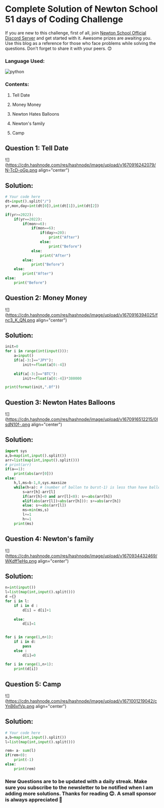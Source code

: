 # Complete Solution of Newton School 51 days of Coding Challenge

If you are new to this challenge, first of all, join [Newton School Official Discord Server](https://bit.ly/3hc9GsX) and get started with it. Awesome prizes are awaiting you. Use this blog as a reference for those who face problems while solving the questions. Don't forget to share it with your peers. 😊

### Language Used:

 ![python](https://skillicons.dev/icons?i=python)

### Contents:

1.  Tell Date
    
2.  Money Money
    
3.  Newton Hates Balloons
    
4.  Newton's family
    
5.  Camp
    

## Question 1: Tell Date

![](https://cdn.hashnode.com/res/hashnode/image/upload/v1670916242079/N-TcD-oGp.png align="center")

## Solution:

```python
# Your code here
dt=input().split("/")
yr,mon,day=int(dt[0]),int(dt[1]),int(dt[2])

if(yr>=2022):
    if(yr==2022):
        if(mon>=6):
            if(mon==6):
                if(day>=20):
                    print("After")
                else:
                    print("Before")
            else:
                print("After")
        else:
            print("Before")
    else:
        print("After")
else:
    print("Before")
```

## Question 2: Money Money

![](https://cdn.hashnode.com/res/hashnode/image/upload/v1670916394025/fnc3_K_QN.png align="center")

## Solution:

```python
init=0
for i in range(int(input())):
    a=input()
    if(a[-3:]=="JPY"):
        init+=float(a[0:-4])
    
    elif(a[-3:]=="BTC"):
        init+=float(a[0:-4])*380000

print(format(init,".8f"))
```

## Question 3: **Newton Hates Balloons**

![](https://cdn.hashnode.com/res/hashnode/image/upload/v1670916512215/0IsdN10f-.png align="center")

## Solution:

```python
import sys
a,b=map(int,input().split())
arr=list(map(int,input().split()))
# print(arr)
if(a==1):
    print(abs(arr[0]))
else:
    h,l,ms=b-1,0,sys.maxsize
    while(h<a): # (number of ballon to burst-1) is less than have ballons
        s=arr[h]-arr[l]
        if(arr[h]<0 and arr[l]<0): s+=abs(arr[h])
        elif(abs(arr[l])>abs(arr[h])): s+=abs(arr[h])
        else: s+=abs(arr[l])
        ms=min(ms,s)
        l+=1
        h+=1
    print(ms)
```

## Question 4: Newton's family

![](https://cdn.hashnode.com/res/hashnode/image/upload/v1670934432469/WKdff1eHq.png align="center")

## Solution:

```python
n=int(input())
l=list(map(int,input().split()))
d ={}
for i in l:
    if i in d :
        d[i] = d[i]+1
     
    else:
        d[i]=1
      

for i in range(1,n+1):
    if i in d:
        pass
    else :
        d[i]=0
        
for i in range(1,n+1):
    print(d[i])
```

## Question 5: Camp

![](https://cdn.hashnode.com/res/hashnode/image/upload/v1671001219042/cYnB6xfVp.png align="center")

## Solution:

```python
# Your code here
a,b=map(int,input().split())
l=list(map(int,input().split()))

rem= a- sum(l)
if(rem<0):
    print(-1)
else:
    print(rem)
```

### New Questions are to be updated with a daily streak. Make sure you subscribe to the newsletter to be notified when I am adding more solutions. Thanks for reading 😊. A small sponsor is always appreciated 💝